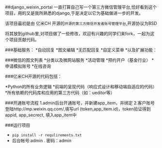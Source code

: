 ##django_weixin_portal
一直打算自己写一个第三方微信管理平台,恰好看到这个项目，用的又是我所熟悉的django,于是决定以它为基础做进一步的开发。

该项目最初是由 亿米CH 开源的`开源的第三方微信开发者账号管理平台`,开源协议为BSD

将其放到github里,对项目做了一些修改，欢迎有兴趣的同学们来fork，一起为这个项目贡献代码。


###基础服务：
*自动回复
*图文编辑
*无匹配回复
*自定义菜单
*以及扩展功能：

###微信的图文列表
*分类以及微网站服务
*活动管理
*预约开户（基金行业）
*申请模拟账号
*在线咨询

###亿米CH开源的代码包括：

*Python的所有业务逻辑
*前端的呈现代码（响应式设计和移动端自适应的代码）
*所有依赖的代码库和应用的第三方代码（如：ueditor等）

###开通账号流程
1.admin后台开通账号，并新建app_item，并绑定
2.客户账号登陆http://mp.weixin.qq.com/,填写url (token,app_item.id)，token验证得到appid, app_secrect, 填入app_item中

###运行项目

*  `pip install -r requlirements.txt`
*  后台帐号:admin . 密码：admin

